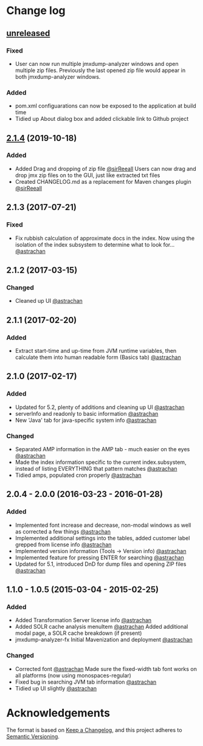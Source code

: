 # Change log

## [unreleased]

### Fixed

- User can now run multiple jmxdump-analyzer windows and open multiple zip files.
    Previously the last opened zip file would appear in both jmxdump-analyzer windows.

### Added

- pom.xml configuarations can now be exposed to the application at build time
- Tidied up About dialog box and added clickable link to Github project

## [2.1.4] (2019-10-18)

### Added

- Added Drag and dropping of zip file [@sirReeall](https://github.com/sirReeall)
    Users can now drag and drop jmx zip files on to the GUI, just like extracted txt files
- Created CHANGELOG.md as a replacement for Maven changes plugin [@sirReeall](https://github.com/sirReeall)

## 2.1.3 (2017-07-21)

### Fixed

- Fix rubbish calculation of approximate docs in the index. Now using the isolation of the index subsystem to determine what to look for... [@astrachan](https://github.com/astrachan)

## 2.1.2 (2017-03-15)

### Changed

- Cleaned up UI [@astrachan](https://github.com/astrachan)

## 2.1.1 (2017-02-20)

### Added

- Extract start-time and up-time from JVM runtime variables, then calculate them into human readable form (Basics tab) [@astrachan](https://github.com/astrachan)

## 2.1.0 (2017-02-17)

### Added

- Updated for 5.2, plenty of additions and cleaning up UI [@astrachan](https://github.com/astrachan)
- serverInfo and readonly to basic information [@astrachan](https://github.com/astrachan)
- New 'Java' tab for java-specific system info [@astrachan](https://github.com/astrachan)

### Changed

- Separated AMP information in the AMP tab - much easier on the eyes [@astrachan](https://github.com/astrachan)
- Made the index information specific to the current index.subsystem, instead of listing EVERYTHING that pattern matches [@astrachan](https://github.com/astrachan)
- Tidied amps, populated cron properly [@astrachan](https://github.com/astrachan)

## 2.0.4 - 2.0.0 (2016-03-23 - 2016-01-28)

### Added

- Implemented font increase and decrease, non-modal windows as well as corrected a few things [@astrachan](https://github.com/astrachan)
- Implemented additional settings into the tables, added customer label grepped from license info [@astrachan](https://github.com/astrachan)
- Implemented version information (Tools -> Version info) [@astrachan](https://github.com/astrachan)
- Implemented feature for pressing ENTER for searching [@astrachan](https://github.com/astrachan)
- Updated for 5.1, introduced DnD for dump files and opening ZIP files [@astrachan](https://github.com/astrachan)

## 1.1.0 - 1.0.5 (2015-03-04 - 2015-02-25)

### Added

- Added Transformation Server license info [@astrachan](https://github.com/astrachan)
- Added SOLR cache analysis menuItem [@astrachan](https://github.com/astrachan)
    Added additional modal page, a SOLR cache breakdown (if present) 
- jmxdump-analyzer-fx Initial Mavenization and deployment [@astrachan](https://github.com/astrachan)

### Changed

- Corrected font [@astrachan](https://github.com/astrachan)
    Made sure the fixed-width tab font works on all platforms (now using monospaces-regular)
- Fixed bug in searching JVM tab information [@astrachan](https://github.com/astrachan)
- Tidied up UI slightly [@astrachan](https://github.com/astrachan)

[unreleased]: https://github.com/Alfresco/jmxdump-analyzer/tree/2.1.5
[2.1.4]: https://github.com/Alfresco/jmxdump-analyzer

# Acknowledgements

The format is based on [Keep a Changelog](https://keepachangelog.com/en/1.0.0/),
and this project adheres to [Semantic Versioning](https://semver.org/spec/v2.0.0.html).
